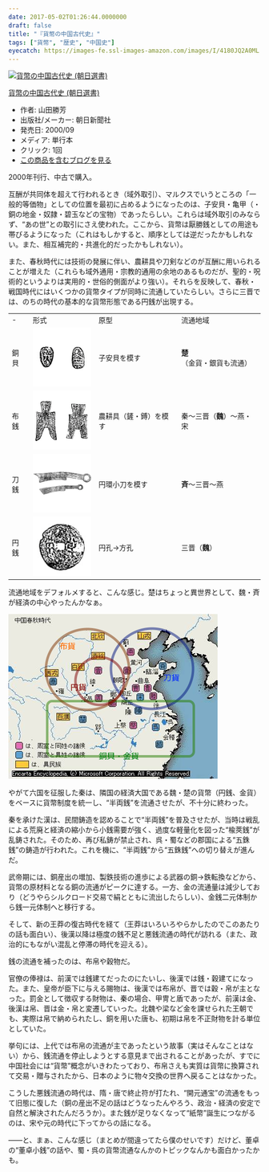 ```yaml
---
date: 2017-05-02T01:26:44.0000000
draft: false
title: "『貨幣の中国古代史』"
tags: ["貨幣", "歴史", "中国史"]
eyecatch: https://images-fe.ssl-images-amazon.com/images/I/4180JQ2A0ML._SL160_.jpg
---
```

<p><div class="hatena-asin-detail"><a href="http://www.amazon.co.jp/exec/obidos/ASIN/4022597607/bestylesnet-22/"><img src="https://images-fe.ssl-images-amazon.com/images/I/4180JQ2A0ML._SL160_.jpg" class="hatena-asin-detail-image" alt="貨幣の中国古代史 (朝日選書)" title="貨幣の中国古代史 (朝日選書)"></a><div class="hatena-asin-detail-info"><p class="hatena-asin-detail-title"><a href="http://www.amazon.co.jp/exec/obidos/ASIN/4022597607/bestylesnet-22/">貨幣の中国古代史 (朝日選書)</a></p><ul><li><span class="hatena-asin-detail-label">作者:</span> 山田勝芳</li><li><span class="hatena-asin-detail-label">出版社/メーカー:</span> 朝日新聞社</li><li><span class="hatena-asin-detail-label">発売日:</span> 2000/09</li><li><span class="hatena-asin-detail-label">メディア:</span> 単行本</li><li> <span class="hatena-asin-detail-label">クリック</span>: 1回</li><li><a href="http://d.hatena.ne.jp/asin/4022597607/bestylesnet-22" target="_blank">この商品を含むブログを見る</a></li></ul></div><div class="hatena-asin-detail-foot"></div></div></p><p>2000年刊行、中古で購入。</p><p>互酬が共同体を超えて行われるとき（域外取引）、マルクスでいうところの「一般的等価物」としての位置を最初に占めるようになったのは、子安貝・亀甲（・銅の地金・奴隷・碧玉などの宝物）であったらしい。これらは域外取引のみならず、“あの世”との取引にさえ使われた。ここから、貨幣は厭勝銭としての用途も帯びるようになった（これはもしかすると、順序としては逆だったかもしれない。また、相互補完的・共進化的だったかもしれない）。</p><p>また、春秋時代には技術の発展に伴い、農耕具や刀剣などのが互酬に用いられることが増えた（これらも域外通用・宗教的通用の余地のあるものだが、聖的・呪術的というよりは実用的・世俗的側面がより強い）。それらを反映して、春秋・戦国時代にはいくつかの貨幣タイプが同時に流通していたらしい。さらに三晋では、のちの時代の基本的な貨幣形態である円銭が出現する。</p>

<table>
<tr>
<td>-</td>
<td>形式</td>
<td>原型</td>
<td>流通地域</td>
</tr>
<tr>
<td>銅貝</td>
<td><span itemscope itemtype="http://schema.org/Photograph"><img src="20170502002127.png" alt="f:id:daruyanagi:20170502002127p:plain:w120" title="f:id:daruyanagi:20170502002127p:plain:w120" class="hatena-fotolife" style="width:120px" itemprop="image"></span></td>
<td>子安貝を模す</td>
<td><b>楚</b>（金貨・銀貨も流通）</td>
</tr>
<tr>
<td>布銭</td>
<td><span itemscope itemtype="http://schema.org/Photograph"><img src="20170502002059.png" alt="f:id:daruyanagi:20170502002059p:plain:w120" title="f:id:daruyanagi:20170502002059p:plain:w120" class="hatena-fotolife" style="width:120px" itemprop="image"></span></td>
<td>農耕具（鏟・鎛）を模す</td>
<td>秦～三晋（<b>魏</b>）～燕・宋</td>
</tr>
<tr>
<td>刀銭</td>
<td><span itemscope itemtype="http://schema.org/Photograph"><img src="20170502002204.png" alt="f:id:daruyanagi:20170502002204p:plain:w120" title="f:id:daruyanagi:20170502002204p:plain:w120" class="hatena-fotolife" style="width:120px" itemprop="image"></span></td>
<td>円環小刀を模す</td>
<td><b>斉</b>～三晋～燕</td>
</tr>
<tr>
<td>円銭</td>
<td><span itemscope itemtype="http://schema.org/Photograph"><img src="20170502002028.png" alt="f:id:daruyanagi:20170502002028p:plain:w120" title="f:id:daruyanagi:20170502002028p:plain:w120" class="hatena-fotolife" style="width:120px" itemprop="image"></span></td>
<td>円孔→方孔</td>
<td>三晋（<b>魏</b>）</td>
</tr>
</table><p>流通地域をデフォルメすると、こんな感じ。楚はちょっと異世界として、魏・斉が経済の中心やったんかなぁ。</p><p><span itemscope itemtype="http://schema.org/Photograph"><img src="20170502003343.png" alt="f:id:daruyanagi:20170502003343p:plain" title="f:id:daruyanagi:20170502003343p:plain" class="hatena-fotolife" itemprop="image"></span></p><p>やがて六国を征服した秦は、隣国の経済大国である魏・楚の貨幣（円銭、金貨）をベースに貨幣制度を統一し、“半両銭”を流通させたが、不十分に終わった。</p><p>秦を承けた漢は、民間鋳造を認めることで“半両銭”を普及させたが、当時は戦乱による荒廃と経済の縮小から小銭需要が強く、過度な軽量化を図った“楡莢銭”が乱鋳された。そのため、再び私鋳が禁止され、呉・蜀などの郡国による“五銖銭”の鋳造が行われた。これを機に、“半両銭”から“五銖銭”への切り替えが進んだ。</p><p>武帝期には、銅産出の増加、製鉄技術の進歩による武器の銅→鉄転換などから、貨幣の原材料となる銅の流通がピークに達する。一方、金の流通量は減少しており（どうやらシルクロード交易で絹とともに流出したらしい）、金銭二元体制から銭一元体制へと移行する。</p><p>そして、新の王莽の復古時代を経て（王莽はいろいろやらかしたのでこのあたりの話も面白い）、後漢以降は極度の銭不足と悪銭流通の時代が訪れる（また、政治的にもながい混乱と停滞の時代を迎える）。</p><p>銭の流通を補ったのは、布帛や穀物だ。</p><p>官僚の俸禄は、前漢では銭建てだったのにたいし、後漢では銭・穀建てになった。また、皇帝が臣下に与える賜物は、後漢では布帛が、晋では穀・帛が主となった。罰金として徴収する財物は、秦の場合、甲冑と盾であったが、前漢は金、後漢は帛、晋は金・帛と変遷していった。北魏や梁など金を課せられた王朝でも、実際は帛で納められたし、銅を用いた唐も、初期は帛を不正財物を計る単位としていた。</p><p>挙句には、上代では布帛の流通が主であったという故事（実はそんなことはない）から、銭流通を停止しようとする意見まで出されることがあったが、すでに中国社会には“貨幣”概念がいきわたっており、布帛さえも実質は貨幣に換算されて交易・贈与されたから、日本のように物々交換の世界へ戻ることはなかった。</p><p>こうした悪銭流通の時代は、隋・唐で終止符が打たれ、“開元通宝”の流通をもって旧態に復した（銅の産出不足の話はどうなったんやろう、政治・経済の安定で自然と解決されたんだろうか）。また銭が足りなくなって“紙幣”誕生につながるのは、宋や元の時代に下ってからの話になる。</p><p>――と、まぁ、こんな感じ（まとめが間違ってたら僕のせいです）だけど、董卓の“董卓小銭”の話や、蜀・呉の貨幣流通なんかのトピックなんかも面白かったかも。</p>
